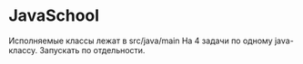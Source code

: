 # JavaSchool
Исполняемые классы лежат в src/java/main
На 4 задачи по одному java-классу. Запускать по отдельности.
